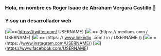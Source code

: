 ### Hola, mi nombre es Roger Isaac de Abraham Vergara Castillo 👋
### Y soy un desarrollador web

<!--
**Roger-Vergara/roger-vergara** is a ✨ _special_ ✨ repository because its `README.md` (this file) appears on your GitHub profile.

Here are some ideas to get you started:

- 🔭 I’m currently working on ...
- 🌱 I’m currently learning ...
- 👯 I’m looking to collaborate on ...
- 🤔 I’m looking for help with ...
- 💬 Ask me about ...
- 📫 How to reach me: ...
- 😄 Pronouns: ...
- ⚡ Fun fact: ...
-->

[<img src = "https://img.shields.io/badge/twitter-%231DA1F2.svg?&style=for-the-badge&logo=twitter&logoColor=white" />==(https://twitter.com/ USERNAME) [<img src = "https://img.shields.io/badge/medium-%2312100E.svg?&style=for-the-badge&logo=medium&logoColor=white" /> == (https: // medium. com / USERNAME) [<img src = "https://img.shields.io/badge/linkedin-%230077B5.svg?&style=for-the-badge&logo=linkedin&logoColor=white" /> == (https: // www.linkedin .com / in / USERNAME /) [<img src = "https://img.shields.io/badge/instagram-%23E4405F.svg?&style=for-the-badge&logo=instagram&logoColor=white">= = (https: //www.instagram.com/USERNAME/) [<img src = "https://img.shields.io/badge/facebook-%231877F2.svg?&style=for-the-badge&logo=facebook&logoColor = white ">] (https://www.facebook.com/USERNAME)

